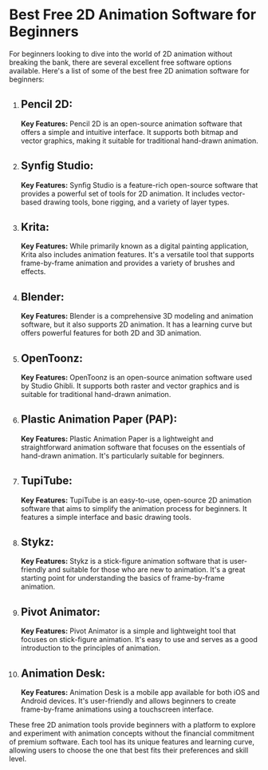 <!DOCTYPE html>
<html lang="en">
<head>
  <meta charset="UTF-8">
  <meta name="viewport" content="width=device-width, initial-scale=1.0">
</head>
<body>
  <h1>Best Free 2D Animation Software for Beginners</h1>
  <p>For beginners looking to dive into the world of 2D animation without breaking the bank, there are several excellent free software options available. Here's a list of some of the best free 2D animation software for beginners:</p>
  
  <ol>
    <li>
      <h2>Pencil 2D:</h2>
      <p><strong>Key Features:</strong> Pencil 2D is an open-source animation software that offers a simple and intuitive interface. It supports both bitmap and vector graphics, making it suitable for traditional hand-drawn animation.</p>
    </li>
    <li>
      <h2>Synfig Studio:</h2>
      <p><strong>Key Features:</strong> Synfig Studio is a feature-rich open-source software that provides a powerful set of tools for 2D animation. It includes vector-based drawing tools, bone rigging, and a variety of layer types.</p>
    </li>
    <li>
      <h2>Krita:</h2>
      <p><strong>Key Features:</strong> While primarily known as a digital painting application, Krita also includes animation features. It's a versatile tool that supports frame-by-frame animation and provides a variety of brushes and effects.</p>
    </li>
    <li>
      <h2>Blender:</h2>
      <p><strong>Key Features:</strong> Blender is a comprehensive 3D modeling and animation software, but it also supports 2D animation. It has a learning curve but offers powerful features for both 2D and 3D animation.</p>
    </li>
    <li>
      <h2>OpenToonz:</h2>
      <p><strong>Key Features:</strong> OpenToonz is an open-source animation software used by Studio Ghibli. It supports both raster and vector graphics and is suitable for traditional hand-drawn animation.</p>
    </li>
    <li>
      <h2>Plastic Animation Paper (PAP):</h2>
      <p><strong>Key Features:</strong> Plastic Animation Paper is a lightweight and straightforward animation software that focuses on the essentials of hand-drawn animation. It's particularly suitable for beginners.</p>
    </li>
    <li>
      <h2>TupiTube:</h2>
      <p><strong>Key Features:</strong> TupiTube is an easy-to-use, open-source 2D animation software that aims to simplify the animation process for beginners. It features a simple interface and basic drawing tools.</p>
    </li>
    <li>
      <h2>Stykz:</h2>
      <p><strong>Key Features:</strong> Stykz is a stick-figure animation software that is user-friendly and suitable for those who are new to animation. It's a great starting point for understanding the basics of frame-by-frame animation.</p>
    </li>
    <li>
      <h2>Pivot Animator:</h2>
      <p><strong>Key Features:</strong> Pivot Animator is a simple and lightweight tool that focuses on stick-figure animation. It's easy to use and serves as a good introduction to the principles of animation.</p>
    </li>
    <li>
      <h2>Animation Desk:</h2>
      <p><strong>Key Features:</strong> Animation Desk is a mobile app available for both iOS and Android devices. It's user-friendly and allows beginners to create frame-by-frame animations using a touchscreen interface.</p>
    </li>
  </ol>
  
  <p>These free 2D animation tools provide beginners with a platform to explore and experiment with animation concepts without the financial commitment of premium software. Each tool has its unique features and learning curve, allowing users to choose the one that best fits their preferences and skill level.</p>
</body>
</html>
